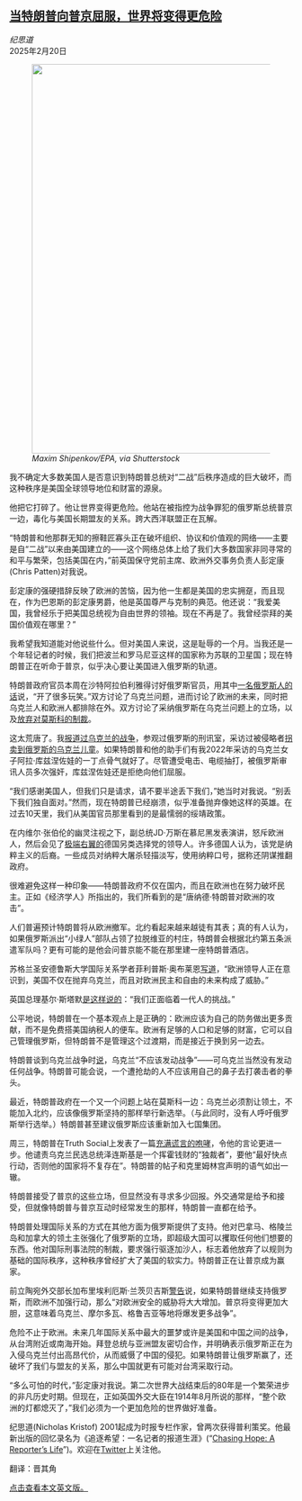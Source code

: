 <!--1740033423000-->
[当特朗普向普京屈服，世界将变得更危险](https://cn.nytimes.com/opinion/20250220/trump-putin-europe/)
------

<address>纪思道</address><time pudate="2025-02-20 02:18:54" datetime="2025-02-20 02:18:54">2025年2月20日</time><figure><img src="https://images.weserv.nl/?url=static01.nyt.com/images/2025/02/19/multimedia/19kristof-cqgh/19kristof-cqgh-master1050.jpg" width="1050" height="692"><figcaption> <cite>Maxim Shipenkov/EPA, via Shutterstock</cite></figcaption></figure><section><p>我不确定大多数美国人是否意识到特朗普总统对“二战”后秩序造成的巨大破坏，而这种秩序是美国全球领导地位和财富的源泉。</p><p>他把它打碎了。他让世界变得更危险。他站在被指控为战争罪犯的俄罗斯总统普京一边，毒化与美国长期盟友的关系。跨大西洋联盟正在瓦解。</p><p>“特朗普和他那群无知的擦鞋匠寡头正在破坏组织、协议和价值观的网络——主要是自“二战”以来由美国建立的——这个网络总体上给了我们大多数国家非同寻常的和平与繁荣，包括美国在内，”前英国保守党前主席、欧洲外交事务负责人彭定康(Chris Patten)对我说。</p><p>彭定康的强硬措辞反映了欧洲的苦恼，因为他一生都是美国的忠实拥趸，而且现在，作为巴恩斯的彭定康男爵，他是英国尊严与克制的典范。他还说：“我爱美国，我曾经乐于把美国总统视为自由世界的领袖。现在不再是了。我曾经崇拜的美国价值观在哪里？”</p><p>我希望我知道能对他说些什么。但对美国人来说，这是耻辱的一个月。当我还是一个年轻记者的时候，我们把波兰和罗马尼亚这样的国家称为苏联的卫星国；现在特朗普正在听命于普京，似乎决心要让美国进入俄罗斯的轨道。</p><p>特朗普政府官员本周在沙特阿拉伯利雅得讨好俄罗斯官员，用其中<a href="https://www.nytimes.com/2025/02/18/world/europe/us-russia-saudi-ukraine.html">一名俄罗斯人的话</a>说，“开了很多玩笑。”双方讨论了乌克兰问题，进而讨论了欧洲的未来，同时把乌克兰人和欧洲人都排除在外。双方讨论了采纳俄罗斯在乌克兰问题上的立场，以及<a href="https://cn.nytimes.com/usa/20250219/trump-russia-putin/">放弃对莫斯科的制裁</a>。</p><p>这太荒唐了。我<a href="https://www.nytimes.com/2022/11/16/opinion/ukraine-russia-war.html">报道过乌克兰的战争</a>，参观过俄罗斯的刑讯室，采访过被侵略者<a href="https://www.nytimes.com/2022/11/23/opinion/russia-ukraine-children.html">拐卖到俄罗斯的乌克兰儿童</a>。如果特朗普和他的助手们有我2022年采访的乌克兰女子阿拉·库兹涅佐娃的一丁点骨气就好了。尽管遭受电击、电缆抽打，被俄罗斯审讯人员多次强奸，库兹涅佐娃还是拒绝向他们屈服。</p><p>“我们感谢美国人，但我们只是请求，请不要半途丢下我们，”她当时对我说。“别丢下我们独自面对。”然而，现在特朗普已经崩溃，似乎准备抛弃像她这样的英雄。在过去10天里，我们从美国官员那里看到的是最懦弱的绥靖政策。</p><p>在内维尔·张伯伦的幽灵注视之下，副总统JD·万斯在慕尼黑发表演讲，怒斥欧洲人，然后会见了<a href="https://www.nytimes.com/2025/02/15/world/europe/vance-musk-nazis-afd-munich.html">极端右翼的</a>德国另类选择党的领导人。许多德国人认为，该党是纳粹主义的后裔。一些成员对纳粹大屠杀轻描淡写，使用纳粹口号，据称还阴谋推翻政府。</p><p>很难避免这样一种印象——特朗普政府不仅在国内，而且在欧洲也在努力破坏民主。正如《经济学人》所指出的，我们所看到的是“唐纳德·特朗普对欧洲的攻击”。</p><p>人们普遍预计特朗普将从欧洲撤军。北约看起来越来越徒有其表；真的有人认为，如果俄罗斯派出“小绿人”部队占领了拉脱维亚的村庄，特朗普会根据北约第五条派遣军队吗？更有可能的是他会问普京能不能在那里建一座特朗普酒店。</p><p>苏格兰圣安德鲁斯大学国际关系学者菲利普斯·奥布莱恩<a rel="noopener noreferrer" target="_blank" href="https://phillipspobrien.substack.com/p/weekend-update120-the-us-changes">写道</a>，“欧洲领导人正在意识到，美国不仅在抛弃乌克兰，而且对欧洲民主和自由的未来构成了威胁。”</p><p>英国总理基尔·斯塔默<a rel="noopener noreferrer" target="_blank" href="https://www.youtube.com/watch?v=asTrnc12YVg">是这样说的</a>：“我们正面临着一代人的挑战。”</p><p>公平地说，特朗普在一个基本观点上是正确的：欧洲应该为自己的防务做出更多贡献，而不是免费搭美国纳税人的便车。欧洲有足够的人口和足够的财富，它可以自己管理俄罗斯，但特朗普不是管理这个过渡期，而是接近于换到另一边去。</p><p>特朗普谈到乌克兰战争时<a rel="noopener noreferrer" target="_blank" href="https://www.nbcnews.com/politics/donald-trump/trump-says-ukraine-should-never-have-started-it-remarks-war-russia-rcna192710">说</a>，乌克兰“不应该发动战争”——可乌克兰当然没有发动任何战争。特朗普可能会说，一个遭抢劫的人不应该用自己的鼻子去打袭击者的拳头。</p><p>最近，特朗普政府在一个又一个问题上站在莫斯科一边：乌克兰必须割让领土，不能加入北约，应该像俄罗斯坚持的那样举行新选举。（与此同时，没有人呼吁俄罗斯举行选举。）特朗普甚至建议俄罗斯应该重新加入七国集团。</p><p>周三，特朗普在Truth Social上发表了一篇<a rel="noopener noreferrer" target="_blank" href="https://truthsocial.com/@realDonaldTrump/posts/114031332924234939">充满谎言的咆哮</a>，令他的言论更进一步。他谴责乌克兰民选总统泽连斯基是一个挥霍钱财的“独裁者”，要他“最好快点行动，否则他的国家将不复存在”。特朗普的帖子和克里姆林宫声明的语气如出一辙。</p><p>特朗普接受了普京的这些立场，但显然没有寻求多少回报。外交通常是给予和接受，但就像特朗普与普京互动时经常发生的那样，特朗普一直都在给予。</p><p>特朗普处理国际关系的方式在其他方面为俄罗斯提供了支持。他对巴拿马、格陵兰岛和加拿大的领土主张强化了俄罗斯的立场，即超级大国可以攫取任何他们想要的东西。他对国际刑事法院的制裁，要求强行驱逐加沙人，标志着他放弃了以规则为基础的国际秩序，这种秩序曾经扩大了美国的软实力。特朗普正在让普京成为赢家。</p><p>前立陶宛外交部长加布里埃利厄斯·兰茨贝吉斯<a rel="noopener noreferrer" target="_blank" href="https://x.com/GLandsbergis/status/1890824607482933727" title="Link: https://x.com/GLandsbergis/status/1890824607482933727">警告</a>说，如果特朗普继续支持俄罗斯，而欧洲不加强行动，那么“对欧洲安全的威胁将大大增加。普京将变得更加大胆，这意味着乌克兰、摩尔多瓦、格鲁吉亚等地将爆发更多战争”。</p><p>危险不止于欧洲。未来几年国际关系中最大的噩梦或许是美国和中国之间的战争，从台湾附近或南海开始。拜登总统与亚洲盟友密切合作，并明确表示俄罗斯正在为入侵乌克兰付出高昂代价，从而威慑了中国的侵犯。如果特朗普让俄罗斯赢了，还破坏了我们与盟友的关系，那么中国就更有可能对台湾采取行动。</p><p>“多么可怕的时代，”彭定康对我说。第二次世界大战结束后的80年是一个繁荣进步的非凡历史时期。但现在，正如英国外交大臣在1914年8月所说的那样，“整个欧洲的灯都熄灭了，”我们必须为一个更加危险的世界做好准备。</p></section><footer><p>纪思道(Nicholas Kristof) 2001起成为时报专栏作家，曾两次获得普利策奖。他最新出版的回忆录名为《追逐希望：一名记者的报道生涯》(“<a rel="nofollow" target="_blank" href="https://www.penguinrandomhouse.com/books/720814/chasing-hope-by-nicholas-d-kristof/">Chasing Hope: A Reporter’s Life</a>”)。欢迎在<a rel="nofollow" target="_blank" href="https://twitter.com/NickKristof">Twitter</a>上关注他。</p><p>翻译：晋其角</p><a rel="nofollow" target="_blank" href="https://www.nytimes.com/2025/02/19/opinion/trump-putin-europe.html">点击查看本文英文版。</a></footer>
